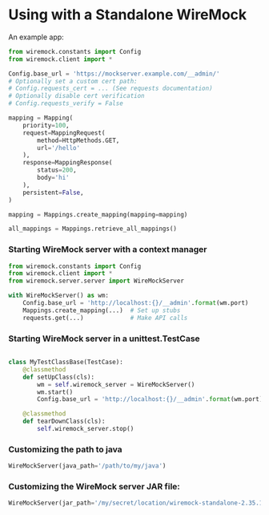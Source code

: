 Using with a Standalone WireMock
===========

An example app:

```python
from wiremock.constants import Config
from wiremock.client import *

Config.base_url = 'https://mockserver.example.com/__admin/'
# Optionally set a custom cert path:
# Config.requests_cert = ... (See requests documentation)
# Optionally disable cert verification
# Config.requests_verify = False

mapping = Mapping(
    priority=100,
    request=MappingRequest(
        method=HttpMethods.GET,
        url='/hello'
    ),
    response=MappingResponse(
        status=200,
        body='hi'
    ),
    persistent=False,
)

mapping = Mappings.create_mapping(mapping=mapping)

all_mappings = Mappings.retrieve_all_mappings()
```

### Starting WireMock server with a context manager

```python
from wiremock.constants import Config
from wiremock.client import *
from wiremock.server.server import WireMockServer

with WireMockServer() as wm:
    Config.base_url = 'http://localhost:{}/__admin'.format(wm.port)
    Mappings.create_mapping(...)  # Set up stubs
    requests.get(...)             # Make API calls
```

### Starting WireMock server in a unittest.TestCase

```python

class MyTestClassBase(TestCase):
    @classmethod
    def setUpClass(cls):
        wm = self.wiremock_server = WireMockServer()
        wm.start()
        Config.base_url = 'http://localhost:{}/__admin'.format(wm.port)

    @classmethod
    def tearDownClass(cls):
        self.wiremock_server.stop()
```

### Customizing the path to java

```python
WireMockServer(java_path='/path/to/my/java')
```

### Customizing the WireMock server JAR file:

```python
WireMockServer(jar_path='/my/secret/location/wiremock-standalone-2.35.1.jar')
```

